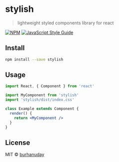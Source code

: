 # stylish

> lightweight styled components library for react

[![NPM](https://img.shields.io/npm/v/stylish.svg)](https://www.npmjs.com/package/stylish) [![JavaScript Style Guide](https://img.shields.io/badge/code_style-standard-brightgreen.svg)](https://standardjs.com)

## Install

```bash
npm install --save stylish
```

## Usage

```jsx
import React, { Component } from 'react'

import MyComponent from 'stylish'
import 'stylish/dist/index.css'

class Example extends Component {
  render() {
    return <MyComponent />
  }
}
```

## License

MIT © [burhanuday](https://github.com/burhanuday)
